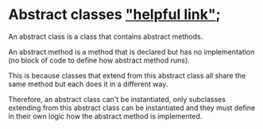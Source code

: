 # Abstract classes  ["helpful link"](http://www.javacoffeebreak.com/faq/faq0084.html);

An abstract class is a class that contains abstract methods.

An abstract method is a method that is declared but has no implementation (no block of code to define how abstract method runs). 

This is because classes that extend from this abstract class all share the same method but each does it in a different way.

Therefore, an abstract class can't be instantiated, only subclasses extending from this abstract class can be instantiated and they must define in their own logic how the abstract method is implemented. 


